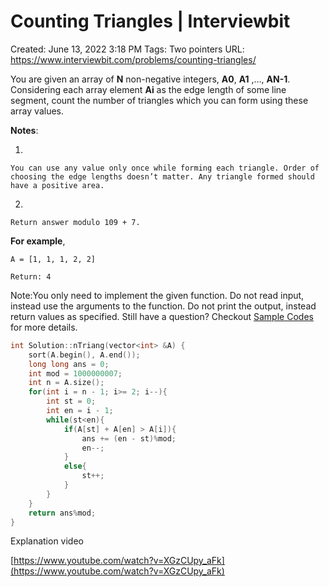 # Counting Triangles | Interviewbit

Created: June 13, 2022 3:18 PM
Tags: Two pointers
URL: https://www.interviewbit.com/problems/counting-triangles/

You are given an array of **N** non-negative integers, **A0**, **A1** ,…, **AN-1**.
 Considering each array element **Ai** as the edge length of some line segment, count the number of triangles which you can form using these array values.

**Notes**:

1. 
    
    You can use any value only once while forming each triangle. Order of choosing the edge lengths doesn’t matter. Any triangle formed should have a positive area.
    
2. 
    
    Return answer modulo 109 + 7.
    

**For example**,

```
A = [1, 1, 1, 2, 2]

Return: 4

```

Note:You only need to implement the given function. Do not read input, instead use the arguments to the function. Do not print the output, instead return values as specified. Still have a question? Checkout [Sample Codes](https://www.interviewbit.com/pages/sample_codes/) for more details.

```cpp
int Solution::nTriang(vector<int> &A) {
    sort(A.begin(), A.end());
    long long ans = 0;
    int mod = 1000000007;
    int n = A.size();
    for(int i = n - 1; i>= 2; i--){
        int st = 0;
        int en = i - 1;
        while(st<en){
            if(A[st] + A[en] > A[i]){
                ans += (en - st)%mod;
                en--;
            }
            else{
                st++;
            }
        }
    } 
    return ans%mod;
}
```

Explanation video

[https://www.youtube.com/watch?v=XGzCUpy_aFk](https://www.youtube.com/watch?v=XGzCUpy_aFk)